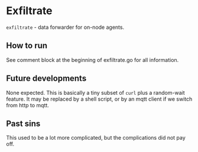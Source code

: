 # Exfiltrate

`exfiltrate` - data forwarder for on-node agents.

## How to run

See comment block at the beginning of exfiltrate.go for all information.

## Future developments

None expected.  This is basically a tiny subset of `curl` plus a random-wait feature.  It may be
replaced by a shell script, or by an mqtt client if we switch from http to mqtt.

## Past sins

This used to be a lot more complicated, but the complications did not pay off.

